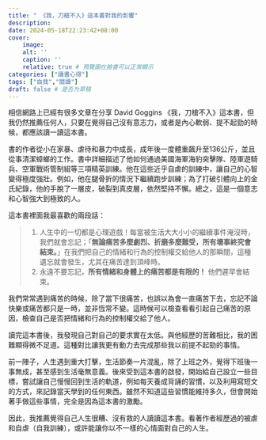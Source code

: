```yaml
---
title: " 《我，刀槍不入》這本書對我的影響"
description: 
date: 2024-05-18T22:23:42+08:00
cover:
    image: 
    alt: ''
    caption: ''
    relative: true # 預覽圖在臉書可以正常顯示
categories: ["讀書心得"]
tags: ["自我","閱讀"]
draft: false # 是否为草稿
---
```


相信網路上已經有很多文章在分享 David Goggins 《我，刀槍不入》這本書，但我仍然推薦任何人，只要在覺得自己沒有意志力，或者是內心軟弱、提不起勁的時候，都應該讀一讀這本書。

書的作者從小在家暴、虐待和暴力中成長，成年後一度體重飆升至136公斤，並且從事清潔蟑螂的工作。書中詳細描述了他如何通過美國海軍海豹突擊隊、陸軍遊騎兵、空軍戰術管制組等三項精英訓練。他在這些近乎自虐的訓練中，讓自己的心智變得極度強壯。例如，他在腿骨折的情況下繼續跑步訓練；為了打破引體向上的金氏紀錄，他的手脫了一層皮，破裂到真皮層，依然堅持不懈。總之，這是一個意志和心智強大到極致的人。

這本書裡面我最喜歡的兩段話：
> 1. 人生中的一切都是心理遊戲！每當被生活大大小小的繼續事件淹沒時，我們就會忘記；「**無論痛苦多麼劇烈、折磨多麼難受，所有壞事終究會結束。**」在我們把自己的情緒和行為的控制權交給他人的那瞬間，這種遺忘就會發生，尤其在痛苦達到頂峰時。
> 2. 永遠不要忘記，**所有情緒和身體上的痛苦都是有限的！** 他們遲早會結束。

我們常常遇到痛苦的時候，除了當下很痛苦，也誤以為會一直痛苦下去，忘記不論快樂或痛苦都只是一時，並非恆常不變。這時候可以檢查看看引起自己痛苦的原因，檢查自己是否把情緒和行為的控制權交給了他人。

讀完這本書後，我發現自己對自己的要求實在太低。與他經歷的苦難相比，我的困難顯得微不足道。這種對比讓我更有動力去完成那些我以前提不起勁的事情。

前一陣子，人生遇到重大打擊，生活節奏一片混亂，除了上班之外，覺得下班後一事無成，甚至感到生活毫無意義。後來受到這本書的啟發，開始給自己設立一些目標，嘗試讓自己慢慢回到生活的軌道，例如每天養成背誦的習慣，以及利用寫短文的方式，來記錄當天學到的任何東西。雖然不知道這些習慣能維持多久，但會開始著手做這些事情，完全是因為這本書的激勵。

因此，我推薦覺得自己人生很糟、沒有救的人讀讀這本書。看著作者經歷過的被虐和自虐（自我訓練），或許能讓你以不一樣的心情面對自己的人生。